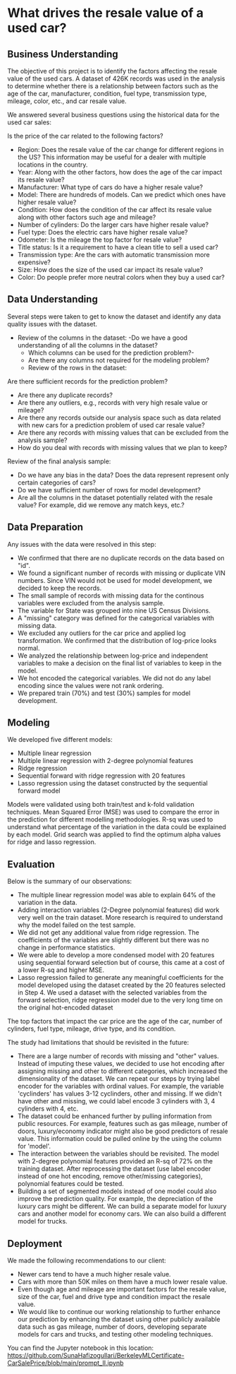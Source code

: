 # What drives the resale value of a used car?

## Business Understanding
The objective of this project is to identify the factors affecting the resale value of the used cars. A dataset of 426K records was used in the analysis to determine whether there is a relationship between factors such as the age of the car, manufacturer, condition, fuel type, transmission type, mileage, color, etc., and car resale value.

We answered several business questions using the historical data for the used car sales:

Is the price of the car related to the following factors?
- Region: Does the resale value of the car change for different regions in the US? This information may be useful for a dealer with multiple locations in the country.
- Year: Along with the other factors, how does the age of the car impact its resale value?
- Manufacturer: What type of cars do have a higher resale value?
- Model: There are hundreds of models. Can we predict which ones have higher resale value?
- Condition: How does the condition of the car affect its resale value along with other factors such age and mileage?
- Number of cylinders: Do the larger cars have higher resale value?
- Fuel type: Does the electric cars have higher resale value?
- Odometer: Is the mileage the top factor for resale value?
- Title status: Is it a requirement to have a clean title to sell a used car?
- Transmission type: Are the cars with automatic transmission more expensive?
- Size: How does the size of the used car impact its resale value?
- Color: Do people prefer more neutral colors when they buy a used car?

## Data Understanding
Several steps were taken to get to know the dataset and identify any data quality issues with the dataset.
- Review of the columns in the dataset:
  -Do we have a good understanding of all the columns in the dataset?
  - Which columns can be used for the prediction problem?-
  - Are there any columns not required for the modeling problem?
  - Review of the rows in the dataset:

Are there sufficient records for the prediction problem?
- Are there any duplicate records?
- Are there any outliers, e.g., records with very high resale value or mileage?
- Are there any records outside our analysis space such as data related with new cars for a prediction problem of used car resale value?
- Are there any records with missing values that can be excluded from the analysis sample?
- How do you deal with records with missing values that we plan to keep?

Review of the final analysis sample:
- Do we have any bias in the data? Does the data represent represent only certain categories of cars?
- Do we have sufficient number of rows for model development?
- Are all the columns in the dataset potentially related with the resale value? For example, did we remove any match keys, etc.?

## Data Preparation
Any issues with the data were resolved in this step:
- We confirmed that there are no duplicate records on the data based on "id".
- We found a significant number of records with missing or duplicate VIN numbers. Since VIN would not be used for model development, we decided to keep the records.
- The small sample of records with missing data for the continous variables were excluded from the analysis sample.
- The variable for State was grouped into nine US Census Divisions.
- A "missing" category was defined for the categorical variables with missing data.
- We excluded any outliers for the car price and applied log transformation. We confirmed that the distribution of log-price looks normal.
- We analyzed the relationship between log-price and independent variables to make a decision on the final list of variables to keep in the model.
- We hot encoded the categorical variables. We did not do any label encoding since the values were not rank ordering.
- We prepared train (70%) and test (30%) samples for model development.

## Modeling
We developed five different models:
- Multiple linear regression
- Multiple linear regression with 2-degree polynomial features
- Ridge regression
- Sequential forward with ridge regression with 20 features
- Lasso regression using the dataset constructed by the sequential forward model

Models were validated using both train/test and k-fold validation techniques. Mean Squared Error (MSE) was used to compare the error in the prediction for different modelling methodologies. R-sq was used to understand what percentage of the variation in the data could be explained by each model. Grid search was applied to find the optimum alpha values for ridge and lasso regression. 

## Evaluation
Below is the summary of our observations:
- The multiple linear regression model was able to explain 64% of the variation in the data.
- Adding interaction variables (2-Degree polynomial features) did work very well on the train dataset. More research is required to understand why the model failed on the test sample.
- We did not get any additional value from ridge regression. The coefficients of the variables are slightly different but there was no change in performance statistics.
- We were able to develop a more condensed model with 20 features using sequential forward selection but of course, this came at a cost of a lower R-sq and higher MSE.
- Lasso regression failed to generate any meaningful coefficients for the model developed using the dataset created by the 20 features selected in Step 4. We used a dataset with the selected variables from the forward selection, ridge regression model due to the very long time on the original hot-encoded dataset

The top factors that impact the car price are the age of the car, number of cylinders, fuel type, mileage, drive type, and its condition.

The study had limitations that should be revisited in the future:
- There are a large number of records with missing and "other" values. Instead of imputing these values, we decided to use hot encoding after assigning missing and other to different categories, which increased the dimensionality of the dataset. We can repeat our steps by trying label encoder for the variables with ordinal values. For example, the variable 'cyclinders' has values 3-12 cyclinders, other and missing. If we didn't have other and missing, we could label encode 3 cylinders with 3, 4 cylinders with 4, etc.
- The dataset could be enhanced further by pulling information from public resources. For example, features such as gas mileage, number of doors, luxury/economy indicator might also be good predictors of resale value. This information could be pulled online by the using the column for 'model'.
- The interaction between the variables should be revisited. The model with 2-degree polynomial features provided an R-sq of 72% on the training dataset. After reprocessing the dataset (use label encoder instead of one hot encoding, remove other/missing categories), polynomial features could be tested.
- Building a set of segmented models instead of one model could also improve the prediction quality. For example, the depreciation of the luxury cars might be different. We can build a separate model for luxury cars and another model for economy cars. We can also build a different model for trucks.

## Deployment
We made the following recommendations to our client:
- Newer cars tend to have a much higher resale value.
- Cars with more than 50K miles on them have a much lower resale value.
- Even though age and mileage are important factors for the resale value, size of the car, fuel and drive type and condition impact the resale value.
- We would like to continue our working relationship to further enhance our prediction by enhancing the dataset using other publicly available data such as gas mileage, number of doors, developing separate models for cars and trucks, and testing other modeling techniques.

You can find the Jupyter notebook in this location: https://github.com/SunaHafizogullari/BerkeleyMLCertificate-CarSalePrice/blob/main/prompt_II.ipynb

